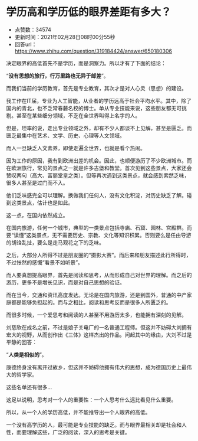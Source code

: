 # 学历高和学历低的眼界差距有多大？
- 点赞数：34574
- 更新时间：2021年02月28日08时00分55秒
- 回答url：https://www.zhihu.com/question/319184424/answer/650180306
<body>
 <p data-pid="fWsSznTo">决定眼界的高低首先不是学历，而是洞察力。所以才有了下面的结论：</p>
 <p data-pid="8RoX4ecE">“<b>没有思想的旅行，行万里路也无异于邮差</b>”。</p>
 <p data-pid="H3JuCt3X">而我们当前的学历教育，首先是专业教育，其次才是对人心灵（思想）的建设。</p>
 <p data-pid="g15d0zYJ">我工作在IT届，专业为人工智能，从业者的学历远高于社会平均水平。其中，除了国内的青北，也不乏常春藤名校的博士。单从专业技能来说，这些朋友都无可挑剔。甚至在某些细分领域，不乏在全世界叫得上名字的人。</p>
 <p data-pid="Umxbyd80">但是，坦率的说，走出专业领域之外，却有不少人都谈不上见解，甚至是匮乏。而匮乏最集中在艺术、文学、历史、心理等人文领域。</p>
 <p data-pid="1lZXvAJ_">而人一旦缺乏人文素养，即使走遍全世界，也就是看个热闹。</p>
 <p data-pid="9HIfEpxG">因为工作的原因，我有到欧洲出差的机会。因此，也顺便游历了不少欧洲城市。而在欧洲旅行，常见的景点之一就是许多古堡和教堂。首次见到这些景点，大家还会赞叹两句（高大、富丽堂皇之类）。但等再次遇到这类景点，就会感到索然乏味，很多人甚至是过门而不入。</p>
 <p data-pid="5XyWZCYN">他们乏味感完全可以理解。换做我们任何人，没有文化积淀，对历史缺乏了解。碰到这类景点，估计也是如此。</p>
 <p data-pid="AFX_03DS">这一点，在国内依然成立。</p>
 <p data-pid="HUPiBPVs">在国内旅游，任何一个城市，典型的一类景点包括寺庙、石窟、园林、宫殿群。而要“读懂”这类景点，无不需要历史、宗教、文化等知识积累。否则要么是任由导游的胡诌乱扯，要么是走马观花之下的乏味。</p>
 <p data-pid="ZupRm_-k">之后，大部分人所得不过是朋友圈的“摄影大赛”。而后来和朋友描述此行所得时，不过怅然的感慨“看景不如听景”。</p>
 <p data-pid="EO_8015T">而人要真想提高眼界，首先是阅读和思考，从而形成自己对世界的理解。而之后的游历，更多不是增长见识，而是对自己思想的验证。</p>
 <p data-pid="YT9w0fY-">而在当今，交通和资讯高度发达。无论是在国内旅游，还是到国外，普通的中产家庭都是能够负担起的。而与之相比，阅读和思考反而是很多人所匮乏的。</p>
 <p data-pid="NUbACJxC">而很多时候，一个爱思考和阅读的人甚至不用游历太多，也能拥有深刻的见解。</p>
 <p data-pid="hhSuE_Ju">刘慈欣在成名之前，不过是娘子关电厂的一名普通工程师。但这并不妨碍大刘拥有宏大的视野，从而创作出《三体》这样杰出的作品。问起其中的缘由，大刘不过是平静的回答：</p>
 <p data-pid="mZkS-Kwq">“<b>人类是相似的</b>”。</p>
 <p data-pid="jxsiTdt3">康德终身没有离开过故乡，但这并不妨碍他拥有伟大的思想，成为德国历史上最伟大的哲学家。</p>
 <p data-pid="3TJ9-Biq">这些名单还有很多…</p>
 <p data-pid="wVQphkCF">这足以说明，思考对一个人的重要性：一个人思考什么远比看见什么重要。</p>
 <p data-pid="eX7Ox4xc">所以，从一个人的学历高低，并不能推导出一个人眼界的高低。</p>
 <p data-pid="J8Gdpk-9">一个没有高学历的人，最可能是专业技能的缺乏。而与眼界最相关却是社会和人性，而要理解这些，广泛的阅读，深入的思考是关键。</p>
</body>